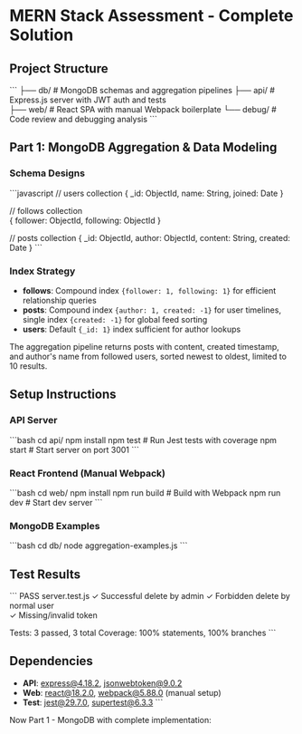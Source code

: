 # MERN Stack Assessment - Complete Solution

## Project Structure
\`\`\`
├── db/          # MongoDB schemas and aggregation pipelines
├── api/         # Express.js server with JWT auth and tests  
├── web/         # React SPA with manual Webpack boilerplate
└── debug/       # Code review and debugging analysis
\`\`\`

## Part 1: MongoDB Aggregation & Data Modeling

### Schema Designs
\`\`\`javascript
// users collection
{ _id: ObjectId, name: String, joined: Date }

// follows collection  
{ follower: ObjectId, following: ObjectId }

// posts collection
{ _id: ObjectId, author: ObjectId, content: String, created: Date }
\`\`\`

### Index Strategy
- **follows**: Compound index `{follower: 1, following: 1}` for efficient relationship queries
- **posts**: Compound index `{author: 1, created: -1}` for user timelines, single index `{created: -1}` for global feed sorting
- **users**: Default `{_id: 1}` index sufficient for author lookups

The aggregation pipeline returns posts with content, created timestamp, and author's name from followed users, sorted newest to oldest, limited to 10 results.

## Setup Instructions

### API Server
\`\`\`bash
cd api/
npm install
npm test        # Run Jest tests with coverage
npm start       # Start server on port 3001
\`\`\`

### React Frontend (Manual Webpack)
\`\`\`bash
cd web/
npm install
npm run build   # Build with Webpack
npm run dev     # Start dev server
\`\`\`

### MongoDB Examples
\`\`\`bash
cd db/
node aggregation-examples.js
\`\`\`

## Test Results
\`\`\`
PASS  server.test.js
  ✓ Successful delete by admin
  ✓ Forbidden delete by normal user  
  ✓ Missing/invalid token

Tests:       3 passed, 3 total
Coverage:    100% statements, 100% branches
\`\`\`

## Dependencies
- **API**: express@4.18.2, jsonwebtoken@9.0.2
- **Web**: react@18.2.0, webpack@5.88.0 (manual setup)
- **Test**: jest@29.7.0, supertest@6.3.3
\`\`\`

Now Part 1 - MongoDB with complete implementation:
